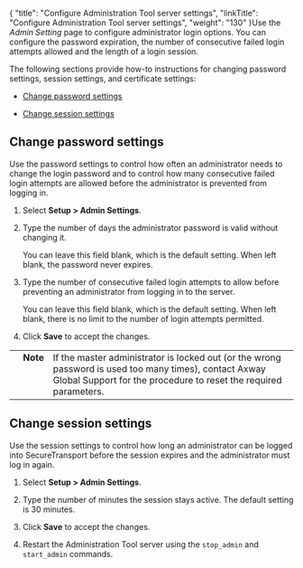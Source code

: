 {
    "title": "Configure Administration Tool server settings",
    "linkTitle": "Configure Administration Tool server settings",
    "weight": "130"
}Use the *Admin Setting* page to configure administrator login options. You can configure the password expiration, the number of consecutive failed login attempts allowed and the length of a login session.

The following sections provide how-to instructions for changing password settings, session settings, and certificate settings:

-   [Change password settings](#change)
-   [Change session settings](#change2)

## <span id="Change"></span>Change password settings

Use the password settings to control how often an administrator needs to change the login password and to control how many consecutive failed login attempts are allowed before the administrator is prevented from logging in.

1.  Select **Setup > Admin Settings**.
2.  Type the number of days the administrator password is valid without changing it.  
    You can leave this field blank, which is the default setting. When left blank, the password never expires.
3.  Type the number of consecutive failed login attempts to allow before preventing an administrator from logging in to the server.  
    You can leave this field blank, which is the default setting. When left blank, there is no limit to the number of login attempts permitted.
4.  Click **Save** to accept the changes.

<table cellpadding="0" cellspacing="0">
   <col/>
   <col/>
   <col/>
      <tr>
         <td valign="top">         </td>
         <td valign="top"><span><b>Note</b></span>
         </td>
         <td data-mc-autonum="&lt;b&gt;Note&lt;/b&gt;" valign="top">If the master administrator is locked out (or the wrong password is used too many times), contact <span>Axway</span> Global Support for the procedure to reset the required parameters.         </td>
      </tr>
</table>

## <span id="Change2"></span>Change session settings

Use the session settings to control how long an administrator can be logged into SecureTransport before the session expires and the administrator must log in again.

1.  Select **Setup > Admin Settings**.
2.  Type the number of minutes the session stays active. The default setting is 30 minutes.
3.  Click **Save** to accept the changes.
4.  Restart the Administration Tool server using the `stop_admin` and `start_admin` commands.
